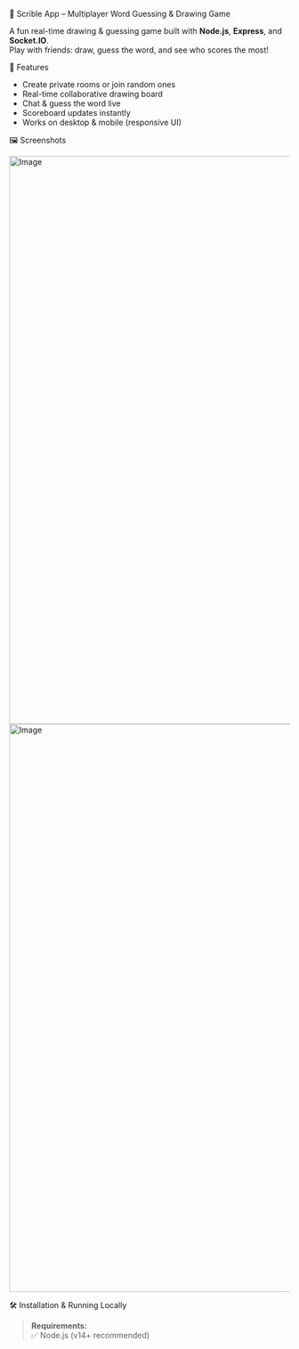 🎨 Scrible App – Multiplayer Word Guessing & Drawing Game

A fun real-time drawing & guessing game built with **Node.js**, **Express**, and **Socket.IO**.  
Play with friends: draw, guess the word, and see who scores the most!


🚀 Features
- Create private rooms or join random ones
- Real-time collaborative drawing board
- Chat & guess the word live
- Scoreboard updates instantly
- Works on desktop & mobile (responsive UI)


🖼️ Screenshots

<img width="1920" height="1020" alt="Image" src="https://github.com/user-attachments/assets/73ba1a41-df4b-4b05-9d0d-92faf162a1e6" />
<img width="1920" height="1020" alt="Image" src="https://github.com/user-attachments/assets/9e6eda33-b66c-46ed-a4c0-436bc62eb7a6" />

🛠️ Installation & Running Locally

> **Requirements:**  
✅ Node.js (v14+ recommended)


